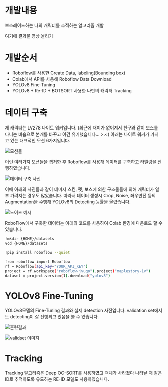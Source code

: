 # 개발내용
보스레이드하는 나의 캐릭터를 추적하는 알고리즘 개발

여기에 결과물 영상 올리기

# 개발순서
- Roboflow를 사용한 Create Data, labeling(Bounding box)
- Colab에서 API를 사용해 Roboflow Data Download
- YOLOv8 Fine-Tuning
- YOLOv8 + Re-ID + BOTSORT 사용한 나만의 캐릭터 Tracking

# 데이터 구축
제 캐릭터는 LV278 나이트 워커입니다. (최근에 재미가 없어져서 친구와 같이 보스를 다니는 비숍으로 본캐를 바꾸고 이건 유기했습니다... >.<)
아래는 나이트 워커가 가지고 있는 대표적인 모션 6가지입니다. 

![모션들](https://github.com/chahanyeong/Maplestory-mycharacter_Tracking/assets/152364900/b1dd59cd-bb64-49a9-a751-8d9e4e5a7053)

이런 여러가지 모션들을 캡처한 후 Roboflow를 사용해 데이터를 구축하고 라벨링을 진행하였습니다.

![데이터 구축 사진](https://github.com/chahanyeong/Maplestory-mycharacter_Tracking/assets/152364900/aa922266-806b-4772-8965-4805465598ea)

이때 아래의 사진들과 같이 데미지 스킨, 펫, 보스에 의한 구조물들에 의해 캐릭터가 일부 가려지는 경우도 많았습니다. 따라서 데이터 생성시 Crop, Noise, 좌우반전 등의 Augmentation을 수행해 YOLOv8의 Detecting 능률을 올렸습니다.

![노이즈 예시](https://github.com/chahanyeong/Maplestory-mycharacter_Tracking/assets/152364900/6bf9c5f1-5e63-4154-b97a-9136bb432585)

RoboFlow에서 구축한 데이터는 아래의 코드를 사용하여 Colab 환경에 다운로드 할 수 있습니다.
```bash
!mkdir {HOME}/datasets
%cd {HOME}/datasets

!pip install roboflow --quiet

from roboflow import Roboflow
rf = Roboflow(api_key="YOUR_API_KEY")
project = rf.workspace("roboflow-jvuqo").project("maplestory-1v")
dataset = project.version(1).download("yolov8")
``` 

# YOLOv8 Fine-Tuning
YOLOv8모델의 Fine-Tuning 결과와 실제 detection 사진입니다. validation set에서도 detecting이 잘 진행되고 있음을 볼 수 있습니다.

![훈련결과](https://github.com/chahanyeong/Maplestory-mycharacter_Tracking/assets/152364900/7224ac2a-acf2-47cf-90ca-1de7d2fb5cab)

![validset 이미지](https://github.com/chahanyeong/Maplestory-mycharacter_Tracking/assets/152364900/88727436-1b98-4a9f-8b83-52de2a1b6076)

# Tracking
Tracking 알고리즘은 Deep OC-SORT를 사용하였고 객체가 사라졌다 나타날 때 같은 ID로 추적하도록 유도하는 RE-ID 모델도 사용하였습니다.
